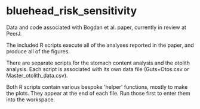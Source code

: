# bluehead_risk_sensitivity
Data and code associated with Bogdan et al. paper, currently in review at PeerJ.

The included R scripts execute all of the analyses reported in the paper, and produce all of the figures.

There are separate scripts for the stomach content analysis and the otolith analysis. Each script is associated with its own data file (Guts+Otos.csv or Master_otolith_data.csv).

Both R scripts contain various bespoke 'helper' functions, mostly to make the plots. They appear at the end of each file. Run those first to enter them into the workspace.





